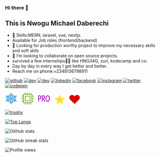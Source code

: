 <!-- ### Hi there 👋


**codesmiles/codesmiles** is a ✨ _special_ ✨ repository because its `README.md` (this file) appears on your GitHub profile.

Here are some ideas to get you started:

- 🔭 I’m currently working on ...
- 🌱 I’m currently learning ...
- 👯 I’m looking to collaborate on ...
- 🤔 I’m looking for help with ...
- 💬 Ask me about ...
- 📫 How to reach me: ...
- 😄 Pronouns: ...
- ⚡ Fun fact: ...
 -->
  ### Hi there 👋
 ## This is Nwogu Michael Daberechi
 - 🔭 Skills:MERN, laravel, vue, nextjs.
 -   Available for Job roles (frontend/backend)
 - 🌱 Looking for production worthy project to improve my necessary skills and soft sklls
 -  👯 I’m looking to collaborate on open source projects.
 -  survived a few internships🤤🤤 like HNG/I4G, zuri, kodecamp and co.
 -  Day by day in every way I get better and better.
 -  Reach me on phone:+2348136798911
<!--  -  Previous employer zuri-chat  -->



[<img src='https://cdn.jsdelivr.net/npm/simple-icons@3.0.1/icons/github.svg' alt='github' height='40'>](https://github.com/codesmiles)  [<img src='https://cdn.jsdelivr.net/npm/simple-icons@3.0.1/icons/dev-dot-to.svg' alt='dev' height='40'>](https://dev.to/codesmiles)  [<img src='https://cdn.jsdelivr.net/npm/simple-icons@3.0.1/icons/hashnode.svg' alt='dev' height='40'>](https://hashnode.com/@CodeSmile)  [<img src='https://cdn.jsdelivr.net/npm/simple-icons@3.0.1/icons/linkedin.svg' alt='linkedin' height='40'>](https://www.linkedin.com/in/michaelnwogu974547150/)  [<img src='https://cdn.jsdelivr.net/npm/simple-icons@3.0.1/icons/facebook.svg' alt='facebook' height='40'>](https://www.facebook.com/codesmiles)  [<img src='https://cdn.jsdelivr.net/npm/simple-icons@3.0.1/icons/instagram.svg' alt='instagram' height='40'>](https://www.instagram.com/codesmiles/)  [<img src='https://cdn.jsdelivr.net/npm/simple-icons@3.0.1/icons/twitter.svg' alt='twitter' height='40'>](https://twitter.com/ccodesmiles)  [<img src='https://cdn.jsdelivr.net/npm/simple-icons@3.0.1/icons/codepen.svg' alt='codepen' height='40'>](https://codepen.io/https://codepen.io/nwogu-michael)  

<a href='https://archiveprogram.github.com/'><img src='https://raw.githubusercontent.com/acervenky/animated-github-badges/master/assets/acbadge.gif' width='40' height='40'></a> <a href='https://docs.github.com/en/developers'><img src='https://raw.githubusercontent.com/acervenky/animated-github-badges/master/assets/devbadge.gif' width='40' height='40'></a> <a href='https://github.com/pricing'><img src='https://raw.githubusercontent.com/acervenky/animated-github-badges/master/assets/pro.gif' width='40' height='40'></a> <a href='https://stars.github.com/'><img src='https://raw.githubusercontent.com/acervenky/animated-github-badges/master/assets/starbadge.gif' width='35' height='35'></a> <a href='https://docs.github.com/en/github/supporting-the-open-source-community-with-github-sponsors'><img src='https://raw.githubusercontent.com/acervenky/animated-github-badges/master/assets/sponsorbadge.gif' width='35' height='35'></a> 

[![trophy](https://github-profile-trophy.vercel.app/?username=codesmiles)](https://github.com/ryo-ma/github-profile-trophy)

[![Top Langs](https://github-readme-stats.vercel.app/api/top-langs/?username=codesmiles)](https://github.com/anuraghazra/github-readme-stats)

![GitHub stats](https://github-readme-stats.vercel.app/api?username=codesmiles&show_icons=true&count_private=true)  

![GitHub streak stats](https://github-readme-streak-stats.herokuapp.com/?user=codesmiles)  

![Profile views](https://gpvc.arturio.dev/codesmiles)  
